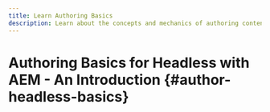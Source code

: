 ```yaml
---
title: Learn Authoring Basics
description: Learn about the concepts and mechanics of authoring content for your Headless CMS using Content Fragments.
---
```


# Authoring Basics for Headless with AEM - An Introduction {#author-headless-basics}